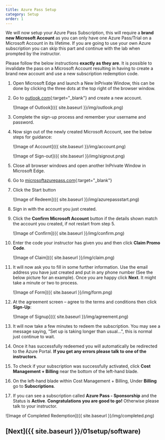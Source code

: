 ```yaml
---
title: Azure Pass Setup
category: Setup
order: 1
---
```


We will now setup your Azure Pass Subscription, this will require a **brand new Microsoft Account** as you can only have one Azure Pass/Trial on a Microsoft Account in its lifetime. If you are going to use your own Azure subscription you can skip this part and continue with the lab when prompted by the instructor.

Please follow the below instructions **exactly as they are**. It is possible to invalidate the pass on a Microsoft Account resulting in having to create a brand new account and use a new subscription redemption code.

1. Open Microsoft Edge and launch a New InPrivate Window, this can be done by clicking the three dots at the top right of the browser window.

1. Go to [outlook.com](https://outlook.com){:target="_blank"} and create a new account.

    ![Image of Outlook]({{ site.baseurl }}/img/outlook.png)

1. Complete the sign-up process and remember your username and password.

1. Now sign out of the newly created Microsoft Account, see the below steps for guidance:

    ![Image of Account]({{ site.baseurl }}/img/account.png)

    ![Image of Sign-out]({{ site.baseurl }}/img/signout.png)

1. Close all browser windows and open another InPrivate Window in Microsoft Edge.

1. Go to [microsoftazurepass.com](https://www.microsoftazurepass.com){:target="_blank"}

1. Click the Start button

    ![Image of Redeem]({{ site.baseurl }}/img/azurepassstart.png)

1. Sign in with the account you just created.

1. Click the **Confirm Microsoft Account** button if the details shown match the account you created, if not restart from step 5.

    ![Image of Confirm]({{ site.baseurl }}/img/confirm.png)

1. Enter the code your instructor has given you and then click **Claim Promo Code**.

    ![Image of Claim]({{ site.baseurl }}/img/claim.png)

1. It will now ask you to fill in some further information. Use the email address you have just created and put in any phone number (See the below picture for an example). Once you are happy click **Next**. It might take a minute or two to process.

    ![Image of Form]({{ site.baseurl }}/img/form.png)

1. At the agreement screen – agree to the terms and conditions then click **Sign-Up**:

    ![Image of Signup]({{ site.baseurl }}/img/agreement.png)

1. It will now take a few minutes to redeem the subscription. You may see a message saying, "Set up is taking longer than usual...", this is normal just continue to wait.

1. Once it has successfully redeemed you will automatically be redirected to the Azure Portal. **If you get any errors please talk to one of the instructors**.

1. To check if your subscription was successfully activated, click **Cost Management + Billing** near the bottom of the left-hand blade.

1. On the left-hand blade within Cost Management + Billing, Under **Billing** go to **Subscriptions**.

1. If you can see a subscription called **Azure Pass - Sponsorship** and the Status is **Active**. **Congratulations you are good to go!** Otherwise please talk to your instructor.

![Image of Completed Redemption]({{ site.baseurl }}/img/completed.png)

## [Next]({{ site.baseurl }}/01setup/software)
